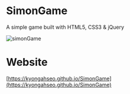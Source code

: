 # SimonGame
A simple game built with HTML5, CSS3 & jQuery

![simonGame](https://user-images.githubusercontent.com/73506253/116349467-0e2fb600-a82b-11eb-9f18-41a0cf299a99.png)

# Website
[https://kyongahseo.github.io/SimonGame](https://kyongahseo.github.io/SimonGame)
